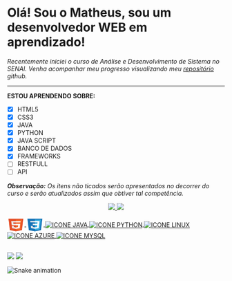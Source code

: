 # Olá! Sou o Matheus, sou um desenvolvedor WEB em aprendizado!

_Recentemente iniciei o curso de Análise e Desenvolvimento de Sistema no SENAI. Venha acompanhar meu progresso visualizando meu [repositório](https://github.com/Ma7hs?tab=repositories) github._

---

**ESTOU APRENDENDO SOBRE:**

- [x] HTML5
- [x] CSS3
- [x] JAVA 
- [x] PYTHON
- [x] JAVA SCRIPT
- [x] BANCO DE DADOS
- [x] FRAMEWORKS
- [ ] RESTFULL
- [ ] API

**_Observação:_** _Os itens não ticados serão apresentados no decorrer do curso e serão atualizados assim que obtiver tal competência._


<div align="center">
  <a href="https://github.com/Ma7hs">
  <img height="150em" src="https://github-readme-stats.vercel.app/api?username=ma7hs&show_icons=true&theme=radical"/>
  <img height="150em" src="https://github-readme-stats.vercel.app/api/top-langs/?username=MA7HS&layout=compact&langs_count=7&theme=radical"/>
</div>
<div style="display: inline_block"><br>
  <img align="center" alt="ICONE HTML" height="30" width="40" src="https://raw.githubusercontent.com/devicons/devicon/master/icons/html5/html5-original.svg">
  <img align="center" alt="ICONE CSS" height="30" width="40" src="https://raw.githubusercontent.com/devicons/devicon/master/icons/css3/css3-original.svg">
  <img align="center" alt="ICONE JAVA" height="30" width="30" src="https://cdn-icons-png.flaticon.com/512/3291/3291669.png">
  <img align="center" alt="ICONE PYTHON" height="30" width="30" src="https://img.icons8.com/color/48/null/python--v1.png">
  <img align="center" alt="ICONE LINUX" height="30" width="30" src="https://img.icons8.com/color/48/null/linux.png">
  <img align="center" alt="ICONE AZURE" height="30" width="30" src="https://img.icons8.com/color/48/null/azure.png">
  <img align="center" alt="ICONE MYSQL" height="40" width="50" src="https://img.icons8.com/color/48/null/mysql.png">

</div>
  
  ##
 
<div> 
  <a href = "mailto:matheus.siqueira@gmail.com"><img src="https://img.shields.io/badge/-Gmail-%23333?style=for-the-badge&logo=gmail&logoColor=white" target="_blank"></a>
  <a href="https://www.linkedin.com/in/matheus-s-90bb04202/" target="_blank"><img src="https://img.shields.io/badge/-LinkedIn-%230077B5?style=for-the-badge&logo=linkedin&logoColor=white" target="_blank"></a> 
 
 ![Snake animation](https://github.com/viniciusnunes137/viniciusnunes137/blob/output/github-contribution-grid-snake.svg)

</div>
